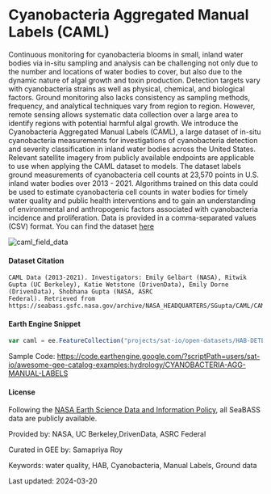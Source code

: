 # Cyanobacteria Aggregated Manual Labels (CAML)

Continuous monitoring for cyanobacteria blooms in small, inland water bodies via in-situ sampling and analysis can be challenging not only due to the number and locations of
water bodies to cover, but also due to the dynamic nature of algal growth and toxin production. Detection targets vary with cyanobacteria strains as well as physical, chemical,
and biological factors. Ground monitoring also lacks consistency as sampling methods, frequency, and analytical techniques vary from region to region. However, remote sensing
allows systematic data collection over a large area to identify regions with potential harmful algal growth. We introduce the Cyanobacteria Aggregated Manual Labels (CAML), a
large dataset of in-situ cyanobacteria measurements for investigations of cyanobacteria detection and severity classification in inland water bodies across the United States.
Relevant satellite imagery from publicly available endpoints are applicable to use when applying the CAML dataset to models. The dataset labels ground measurements of
cyanobacteria cell counts at 23,570 points in U.S. inland water bodies over 2013 - 2021. Algorithms trained on this data could be used to estimate cyanobacteria cell counts in
water bodies for timely water quality and public health interventions and to gain an understanding of environmental and anthropogenic factors associated with cyanobacteria
incidence and proliferation. Data is provided in a comma-separated values (CSV) format. You can find the dataset [here](https://seabass.gsfc.nasa.gov/archive/NASA_HEADQUARTERS/SGupta/CAML/CAML_2013_2021)

![caml_field_data](https://github.com/user-attachments/assets/246b6359-e89c-4c16-ad3c-952267d061a8)

#### Dataset Citation

```
CAML Data (2013-2021). Investigators: Emily Gelbart (NASA), Ritwik Gupta (UC Berkeley), Katie Wetstone (DrivenData), Emily Dorne (DrivenData), Shobhana Gupta (NASA, ASRC
Federal). Retrieved from https://seabass.gsfc.nasa.gov/archive/NASA_HEADQUARTERS/SGupta/CAML/CAML_2013_2021
```

#### Earth Engine Snippet

```js
var caml = ee.FeatureCollection("projects/sat-io/open-datasets/HAB-DETECTION/CAML_cyanobacteria_abundance_20211229_R1");
```

Sample Code: https://code.earthengine.google.com/?scriptPath=users/sat-io/awesome-gee-catalog-examples:hydrology/CYANOBACTERIA-AGG-MANUAL-LABELS

#### License
Following the [NASA Earth Science Data and Information Policy](http://science.nasa.gov/earth-science/earth-science-data/data-information-policy/), all SeaBASS data are publicly available.

Provided by: NASA, UC Berkeley,DrivenData, ASRC Federal

Curated in GEE by: Samapriya Roy

Keywords: water quality, HAB, Cyanobacteria, Manual Labels, Ground data

Last updated: 2024-03-20
